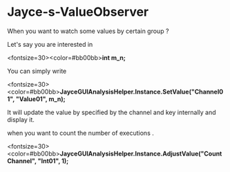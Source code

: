 # Jayce-s-ValueObserver

When you want to watch some values by certain group ? 


Let's say you are interested in

<fontsize=30><color=#bb00bb><b>int m_n;</b></color></fontsize>

You can simply write

<fontsize=30><color=#bb00bb><b>JayceGUIAnalysisHelper.Instance.SetValue("Channel01", "Value01", m_n);</b></color></fontsize>

It will update the value by specified by the channel and key internally and display it.

when you want to count the number of executions .

<fontsize=30><color=#bb00bb><b>JayceGUIAnalysisHelper.Instance.AdjustValue("CountChannel", "Int01", 1);</b></color></fontsize>
